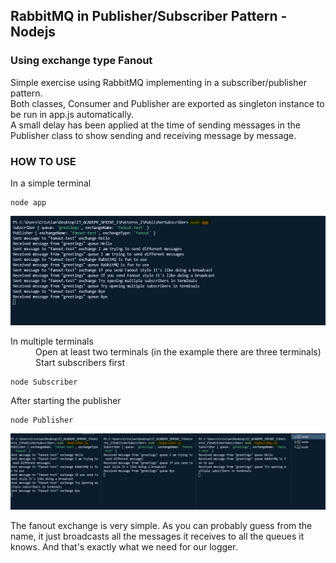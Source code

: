 ## RabbitMQ in Publisher/Subscriber Pattern - Nodejs
### **Using exchange type Fanout**
Simple exercise using RabbitMQ implementing in a subscriber/publisher pattern.  
Both classes, Consumer and Publisher are exported as singleton instance to be run in app.js automatically.  
A small delay has been applied at the time of sending messages in the Publisher class to show sending and receiving message by message.


### HOW TO USE
In a simple terminal
```
node app
```
![Screenshot](singleterminal.jpg)

<dl>
  <dt>In multiple terminals</dt>
  <dd>Open at least two terminals (in the example there are three terminals)</dd>
  <dd>Start subscribers first</dd>
</dl>


```
node Subscriber
```

After starting the publisher

```
node Publisher
```
![Screenshot](multipleterminals.jpg)

The fanout exchange is very simple. As you can probably guess from the name, it just broadcasts all the messages it receives to all the queues it knows. And that's exactly what we need for our logger.